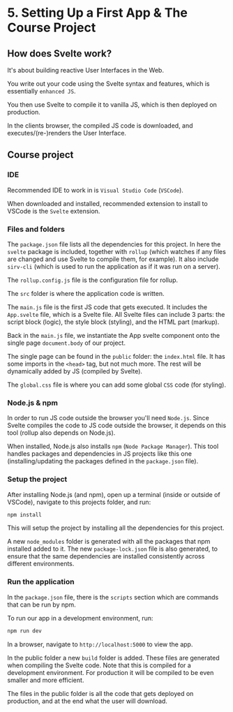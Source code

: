 # 5. Setting Up a First App & The Course Project

## How does Svelte work?

It's about building reactive User Interfaces in the Web.

You write out your code using the Svelte syntax and features, which is essentially `enhanced JS`.

You then use Svelte to compile it to vanilla JS, which is then deployed on production.

In the clients browser, the compiled JS code is downloaded, and executes/(re-)renders the User Interface.

## Course project

### IDE

Recommended IDE to work in is `Visual Studio Code` (`VSCode`).

When downloaded and installed, recommended extension to install to VSCode is the `Svelte` extension.

### Files and folders

The `package.json` file lists all the dependencies for this project. In here the `svelte` package is included, together with `rollup` (which watches if any files are changed and use Svelte to compile them, for example). It also include `sirv-cli` (which is used to run the application as if it was run on a server).

The `rollup.config.js` file is the configuration file for rollup.

The `src` folder is where the application code is written.

The `main.js` file is the first JS code that gets executed. It includes the `App.svelte` file, which is a Svelte file. All Svelte files can include 3 parts: the script block (logic), the style block (styling), and the HTML part (markup).

Back in the `main.js` file, we instantiate the App svelte component onto the single page `document.body` of our project.

The single page can be found in the `public` folder: the `index.html` file. It has some imports in the `<head>` tag, but not much more. The rest will be dynamically added by JS (compiled by Svelte).

The `global.css` file is where you can add some global `CSS` code (for styling).

### Node.js & npm

In order to run JS code outside the browser you'll need `Node.js`. Since Svelte compiles the code to JS code outside the browser, it depends on this tool (rollup also depends on Node.js).

When installed, Node.js also installs `npm` (`Node Package Manager`). This tool handles packages and dependencies in JS projects like this one (installing/updating the packages defined in the `package.json` file).

### Setup the project

After installing Node.js (and npm), open up a terminal (inside or outside of VSCode), navigate to this projects folder, and run:

```bash
npm install
```

This will setup the project by installing all the dependencies for this project.

A new `node_modules` folder is generated with all the packages that npm installed added to it. The new `package-lock.json` file is also generated, to ensure that the same dependencies are installed consistently across different environments.

### Run the application

In the `package.json` file, there is the `scripts` section which are commands that can be run by npm.

To run our app in a development environment, run:

```bash
npm run dev
```

In a browser, navigate to `http://localhost:5000` to view the app.

In the public folder a new `build` folder is added. These files are generated when compiling the Svelte code. Note that this is compiled for a development environment. For production it will be compiled to be even smaller and more efficient.

The files in the public folder is all the code that gets deployed on production, and at the end what the user will download.
